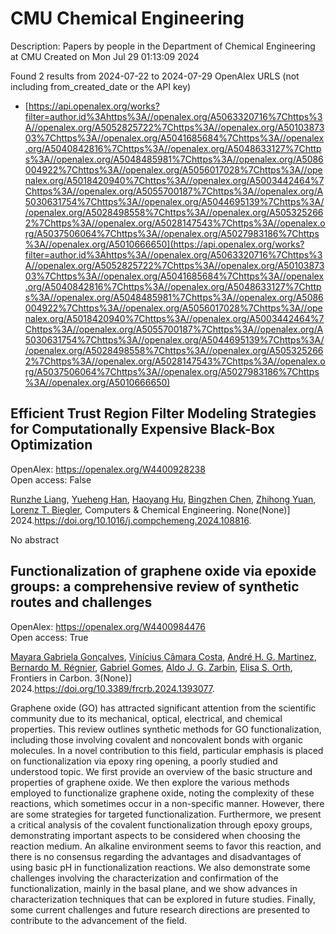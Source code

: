 # CMU Chemical Engineering
Description: Papers by people in the Department of Chemical Engineering at CMU
Created on Mon Jul 29 01:13:09 2024

Found 2 results from 2024-07-22 to 2024-07-29
OpenAlex URLS (not including from_created_date or the API key)
- [https://api.openalex.org/works?filter=author.id%3Ahttps%3A//openalex.org/A5063320716%7Chttps%3A//openalex.org/A5052825722%7Chttps%3A//openalex.org/A5010387303%7Chttps%3A//openalex.org/A5041685684%7Chttps%3A//openalex.org/A5040842816%7Chttps%3A//openalex.org/A5048633127%7Chttps%3A//openalex.org/A5048485981%7Chttps%3A//openalex.org/A5086004922%7Chttps%3A//openalex.org/A5056017028%7Chttps%3A//openalex.org/A5018420940%7Chttps%3A//openalex.org/A5003442464%7Chttps%3A//openalex.org/A5055700187%7Chttps%3A//openalex.org/A5030631754%7Chttps%3A//openalex.org/A5044695139%7Chttps%3A//openalex.org/A5028498558%7Chttps%3A//openalex.org/A5053252662%7Chttps%3A//openalex.org/A5028147543%7Chttps%3A//openalex.org/A5037506064%7Chttps%3A//openalex.org/A5027983186%7Chttps%3A//openalex.org/A5010666650](https://api.openalex.org/works?filter=author.id%3Ahttps%3A//openalex.org/A5063320716%7Chttps%3A//openalex.org/A5052825722%7Chttps%3A//openalex.org/A5010387303%7Chttps%3A//openalex.org/A5041685684%7Chttps%3A//openalex.org/A5040842816%7Chttps%3A//openalex.org/A5048633127%7Chttps%3A//openalex.org/A5048485981%7Chttps%3A//openalex.org/A5086004922%7Chttps%3A//openalex.org/A5056017028%7Chttps%3A//openalex.org/A5018420940%7Chttps%3A//openalex.org/A5003442464%7Chttps%3A//openalex.org/A5055700187%7Chttps%3A//openalex.org/A5030631754%7Chttps%3A//openalex.org/A5044695139%7Chttps%3A//openalex.org/A5028498558%7Chttps%3A//openalex.org/A5053252662%7Chttps%3A//openalex.org/A5028147543%7Chttps%3A//openalex.org/A5037506064%7Chttps%3A//openalex.org/A5027983186%7Chttps%3A//openalex.org/A5010666650)

## Efficient Trust Region Filter Modeling Strategies for Computationally Expensive Black-Box Optimization   

OpenAlex: https://openalex.org/W4400928238    
Open access: False
    
[Runzhe Liang](https://openalex.org/A5065814350), [Yueheng Han](https://openalex.org/A5042185487), [Haoyang Hu](https://openalex.org/A5011104959), [Bingzhen Chen](https://openalex.org/A5103582400), [Zhihong Yuan](https://openalex.org/A5082928023), [Lorenz T. Biegler](https://openalex.org/A5052825722), Computers & Chemical Engineering. None(None)] 2024.https://doi.org/10.1016/j.compchemeng.2024.108816.
    
No abstract    

    

## Functionalization of graphene oxide via epoxide groups: a comprehensive review of synthetic routes and challenges   

OpenAlex: https://openalex.org/W4400984476    
Open access: True
    
[Mayara Gabriela Gonçalves](https://openalex.org/A5005558286), [Vinícius Câmara Costa](https://openalex.org/A5103038350), [André H. G. Martinez](https://openalex.org/A5063046305), [Bernardo M. Régnier](https://openalex.org/A5033625686), [Gabriel Gomes](https://openalex.org/A5048633127), [Aldo J. G. Zarbin](https://openalex.org/A5061757456), [Elisa S. Orth](https://openalex.org/A5011065046), Frontiers in Carbon. 3(None)] 2024.https://doi.org/10.3389/frcrb.2024.1393077.
    
Graphene oxide (GO) has attracted significant attention from the scientific community due to its mechanical, optical, electrical, and chemical properties. This review outlines synthetic methods for GO functionalization, including those involving covalent and noncovalent bonds with organic molecules. In a novel contribution to this field, particular emphasis is placed on functionalization via epoxy ring opening, a poorly studied and understood topic. We first provide an overview of the basic structure and properties of graphene oxide. We then explore the various methods employed to functionalize graphene oxide, noting the complexity of these reactions, which sometimes occur in a non-specific manner. However, there are some strategies for targeted functionalization. Furthermore, we present a critical analysis of the covalent functionalization through epoxy groups, demonstrating important aspects to be considered when choosing the reaction medium. An alkaline environment seems to favor this reaction, and there is no consensus regarding the advantages and disadvantages of using basic pH in functionalization reactions. We also demonstrate some challenges involving the characterization and confirmation of the functionalization, mainly in the basal plane, and we show advances in characterization techniques that can be explored in future studies. Finally, some current challenges and future research directions are presented to contribute to the advancement of the field.    

    
